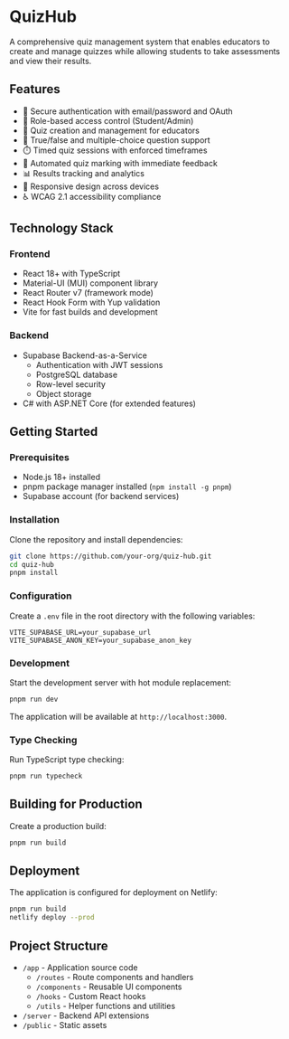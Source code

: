 # QuizHub

A comprehensive quiz management system that enables educators to create and manage quizzes while allowing students to take assessments and view their results.

## Features

- 🔐 Secure authentication with email/password and OAuth
- 👤 Role-based access control (Student/Admin)
- 📝 Quiz creation and management for educators
- 🧠 True/false and multiple-choice question support
- ⏱️ Timed quiz sessions with enforced timeframes
- 🤖 Automated quiz marking with immediate feedback
- 📊 Results tracking and analytics
- 📱 Responsive design across devices
- ♿ WCAG 2.1 accessibility compliance

## Technology Stack

### Frontend

- React 18+ with TypeScript
- Material-UI (MUI) component library
- React Router v7 (framework mode)
- React Hook Form with Yup validation
- Vite for fast builds and development

### Backend

- Supabase Backend-as-a-Service
    - Authentication with JWT sessions
    - PostgreSQL database
    - Row-level security
    - Object storage
- C# with ASP.NET Core (for extended features)

## Getting Started

### Prerequisites

- Node.js 18+ installed
- pnpm package manager installed (`npm install -g pnpm`)
- Supabase account (for backend services)

### Installation

Clone the repository and install dependencies:

```bash
git clone https://github.com/your-org/quiz-hub.git
cd quiz-hub
pnpm install
```

### Configuration

Create a `.env` file in the root directory with the following variables:

```
VITE_SUPABASE_URL=your_supabase_url
VITE_SUPABASE_ANON_KEY=your_supabase_anon_key
```

### Development

Start the development server with hot module replacement:

```bash
pnpm run dev
```

The application will be available at `http://localhost:3000`.

### Type Checking

Run TypeScript type checking:

```bash
pnpm run typecheck
```

## Building for Production

Create a production build:

```bash
pnpm run build
```

## Deployment

The application is configured for deployment on Netlify:

```bash
pnpm run build
netlify deploy --prod
```

## Project Structure

- `/app` - Application source code
    - `/routes` - Route components and handlers
    - `/components` - Reusable UI components
    - `/hooks` - Custom React hooks
    - `/utils` - Helper functions and utilities
- `/server` - Backend API extensions
- `/public` - Static assets

